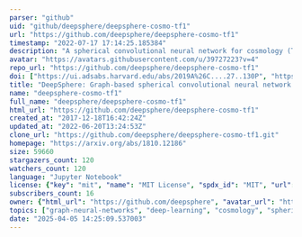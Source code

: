 ```yaml
---
parser: "github"
uid: "github/deepsphere/deepsphere-cosmo-tf1"
url: "https://github.com/deepsphere/deepsphere-cosmo-tf1"
timestamp: "2022-07-17 17:14:25.185384"
description: "A spherical convolutional neural network for cosmology (TFv1)."
avatar: "https://avatars.githubusercontent.com/u/39727223?v=4"
repo_url: "https://github.com/deepsphere/deepsphere-cosmo-tf1"
doi: ["https://ui.adsabs.harvard.edu/abs/2019A%26C....27..130P", "https://ui.adsabs.harvard.edu/abs/2020ascl.soft06008P/abstract"]
title: "DeepSphere: Graph-based spherical convolutional neural network for cosmology"
name: "deepsphere-cosmo-tf1"
full_name: "deepsphere/deepsphere-cosmo-tf1"
html_url: "https://github.com/deepsphere/deepsphere-cosmo-tf1"
created_at: "2017-12-18T16:42:24Z"
updated_at: "2022-06-20T13:24:53Z"
clone_url: "https://github.com/deepsphere/deepsphere-cosmo-tf1.git"
homepage: "https://arxiv.org/abs/1810.12186"
size: 59660
stargazers_count: 120
watchers_count: 120
language: "Jupyter Notebook"
license: {"key": "mit", "name": "MIT License", "spdx_id": "MIT", "url": "https://api.github.com/licenses/mit", "node_id": "MDc6TGljZW5zZTEz"}
subscribers_count: 16
owner: {"html_url": "https://github.com/deepsphere", "avatar_url": "https://avatars.githubusercontent.com/u/39727223?v=4", "login": "deepsphere", "type": "Organization"}
topics: ["graph-neural-networks", "deep-learning", "cosmology", "spherical-harmonics", "sphere", "tensorflow", "deepsphere"]
date: "2025-04-05 14:25:09.537003"
---
```

